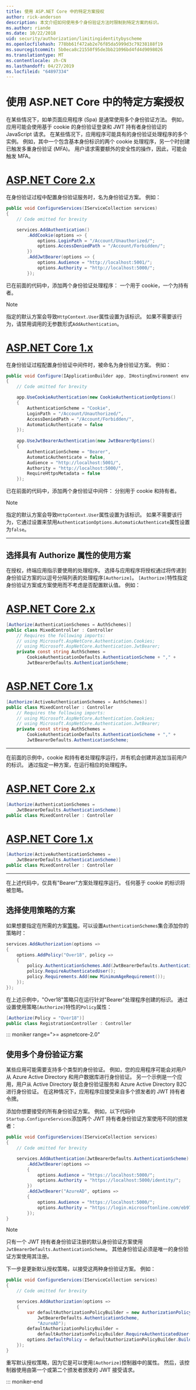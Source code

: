 ```yaml
---
title: 使用 ASP.NET Core 中的特定方案授权
author: rick-anderson
description: 本文介绍如何使用多个身份验证方法时限制到特定方案的标识。
ms.author: riande
ms.date: 10/22/2018
uid: security/authorization/limitingidentitybyscheme
ms.openlocfilehash: 778bb61f472ab2e76f85da5999d3c79238188f19
ms.sourcegitcommit: 5b0eca8c21550f95de3bb21096bd4fd4d9098026
ms.translationtype: MT
ms.contentlocale: zh-CN
ms.lasthandoff: 04/27/2019
ms.locfileid: "64897334"
---
```

# <a name="authorize-with-a-specific-scheme-in-aspnet-core"></a>使用 ASP.NET Core 中的特定方案授权

在某些情况下，如单页面应用程序 (Spa) 是通常使用多个身份验证方法。 例如，应用可能会使用基于 cookie 的身份验证登录和 JWT 持有者身份验证的 JavaScript 请求。 在某些情况下，应用程序可能具有的身份验证处理程序的多个实例。 例如，其中一个包含基本身份标识的两个 cookie 处理程序，另一个时创建已触发多重身份验证 (MFA)。 用户请求需要额外的安全性的操作，因此，可能会触发 MFA。

# <a name="aspnet-core-2xtabaspnetcore2x"></a>[ASP.NET Core 2.x](#tab/aspnetcore2x)

在身份验证过程中配置身份验证服务时，名为身份验证方案。 例如：

```csharp
public void ConfigureServices(IServiceCollection services)
{
    // Code omitted for brevity

    services.AddAuthentication()
        .AddCookie(options => {
            options.LoginPath = "/Account/Unauthorized/";
            options.AccessDeniedPath = "/Account/Forbidden/";
        })
        .AddJwtBearer(options => {
            options.Audience = "http://localhost:5001/";
            options.Authority = "http://localhost:5000/";
        });
```

已在前面的代码中，添加两个身份验证处理程序： 一个用于 cookie，一个为持有者。

>[!NOTE]
>指定的默认方案会导致`HttpContext.User`属性设置为该标识。 如果不需要该行为，请禁用调用的无参数形式`AddAuthentication`。

# <a name="aspnet-core-1xtabaspnetcore1x"></a>[ASP.NET Core 1.x](#tab/aspnetcore1x)

在身份验证过程配置身份验证中间件时，被命名为身份验证方案。 例如：

```csharp
public void Configure(IApplicationBuilder app, IHostingEnvironment env, ILoggerFactory loggerFactory)
{
    // Code omitted for brevity

    app.UseCookieAuthentication(new CookieAuthenticationOptions()
    {
        AuthenticationScheme = "Cookie",
        LoginPath = "/Account/Unauthorized/",
        AccessDeniedPath = "/Account/Forbidden/",
        AutomaticAuthenticate = false
    });
    
    app.UseJwtBearerAuthentication(new JwtBearerOptions()
    {
        AuthenticationScheme = "Bearer",
        AutomaticAuthenticate = false,
        Audience = "http://localhost:5001/",
        Authority = "http://localhost:5000/",
        RequireHttpsMetadata = false
    });
```

已在前面的代码中，添加两个身份验证中间件： 分别用于 cookie 和持有者。

>[!NOTE]
>指定的默认方案会导致`HttpContext.User`属性设置为该标识。 如果不需要该行为，它通过设置来禁用`AuthenticationOptions.AutomaticAuthenticate`属性设置为`false`。

---

## <a name="selecting-the-scheme-with-the-authorize-attribute"></a>选择具有 Authorize 属性的使用方案

在授权，终端应用指示要使用的处理程序。 选择与应用程序将授权通过将传递到身份验证方案的以逗号分隔列表的处理程序`[Authorize]`。 `[Authorize]`特性指定身份验证方案或方案使用而不考虑是否配置默认值。 例如：

# <a name="aspnet-core-2xtabaspnetcore2x"></a>[ASP.NET Core 2.x](#tab/aspnetcore2x)

```csharp
[Authorize(AuthenticationSchemes = AuthSchemes)]
public class MixedController : Controller
    // Requires the following imports:
    // using Microsoft.AspNetCore.Authentication.Cookies;
    // using Microsoft.AspNetCore.Authentication.JwtBearer;
    private const string AuthSchemes =
        CookieAuthenticationDefaults.AuthenticationScheme + "," +
        JwtBearerDefaults.AuthenticationScheme;
```

# <a name="aspnet-core-1xtabaspnetcore1x"></a>[ASP.NET Core 1.x](#tab/aspnetcore1x)

```csharp
[Authorize(ActiveAuthenticationSchemes = AuthSchemes)]
public class MixedController : Controller
    // Requires the following imports:
    // using Microsoft.AspNetCore.Authentication.Cookies;
    // using Microsoft.AspNetCore.Authentication.JwtBearer;
    private const string AuthSchemes =
        CookieAuthenticationDefaults.AuthenticationScheme + "," +
        JwtBearerDefaults.AuthenticationScheme;
```

---

在前面的示例中，cookie 和持有者处理程序运行，并有机会创建并追加当前用户的标识。 通过指定一种方案，在运行相应的处理程序。

# <a name="aspnet-core-2xtabaspnetcore2x"></a>[ASP.NET Core 2.x](#tab/aspnetcore2x)

```csharp
[Authorize(AuthenticationSchemes = 
    JwtBearerDefaults.AuthenticationScheme)]
public class MixedController : Controller
```

# <a name="aspnet-core-1xtabaspnetcore1x"></a>[ASP.NET Core 1.x](#tab/aspnetcore1x)

```csharp
[Authorize(ActiveAuthenticationSchemes = 
    JwtBearerDefaults.AuthenticationScheme)]
public class MixedController : Controller
```

---

在上述代码中，仅具有"Bearer"方案处理程序运行。 任何基于 cookie 的标识将被忽略。

## <a name="selecting-the-scheme-with-policies"></a>选择使用策略的方案

如果想要指定在所需的方案[策略](xref:security/authorization/policies)，可以设置`AuthenticationSchemes`集合添加你的策略时：

```csharp
services.AddAuthorization(options =>
{
    options.AddPolicy("Over18", policy =>
    {
        policy.AuthenticationSchemes.Add(JwtBearerDefaults.AuthenticationScheme);
        policy.RequireAuthenticatedUser();
        policy.Requirements.Add(new MinimumAgeRequirement());
    });
});
```

在上述示例中，"Over18"策略只在运行针对"Bearer"处理程序创建的标识。 通过设置使用策略`[Authorize]`特性的`Policy`属性：

```csharp
[Authorize(Policy = "Over18")]
public class RegistrationController : Controller
```

::: moniker range=">= aspnetcore-2.0"

## <a name="use-multiple-authentication-schemes"></a>使用多个身份验证方案

某些应用可能需要支持多个类型的身份验证。 例如，您的应用程序可能会对用户从 Azure Active Directory 和用户数据库进行身份验证。 另一个示例是一个应用，用户从 Active Directory 联合身份验证服务和 Azure Active Directory B2C 进行身份验证。 在这种情况下，应用程序应接受来自多个颁发者的 JWT 持有者令牌。

添加你想要接受的所有身份验证方案。 例如，以下代码中`Startup.ConfigureServices`添加两个 JWT 持有者身份验证方案使用不同的颁发者：

```csharp
public void ConfigureServices(IServiceCollection services)
{
    // Code omitted for brevity

    services.AddAuthentication(JwtBearerDefaults.AuthenticationScheme)
        .AddJwtBearer(options =>
        {
            options.Audience = "https://localhost:5000/";
            options.Authority = "https://localhost:5000/identity/";
        })
        .AddJwtBearer("AzureAD", options =>
        {
            options.Audience = "https://localhost:5000/";
            options.Authority = "https://login.microsoftonline.com/eb971100-6f99-4bdc-8611-1bc8edd7f436/";
        });
}
```

> [!NOTE]
> 只有一个 JWT 持有者身份验证注册的默认身份验证方案使用`JwtBearerDefaults.AuthenticationScheme`。 其他身份验证必须是唯一的身份验证方案使用其注册。

下一步是更新默认授权策略，以接受这两种身份验证方案。 例如：

```csharp
public void ConfigureServices(IServiceCollection services)
{
    // Code omitted for brevity

    services.AddAuthorization(options =>
    {
        var defaultAuthorizationPolicyBuilder = new AuthorizationPolicyBuilder(
            JwtBearerDefaults.AuthenticationScheme,
            "AzureAD");
        defaultAuthorizationPolicyBuilder = 
            defaultAuthorizationPolicyBuilder.RequireAuthenticatedUser();
        options.DefaultPolicy = defaultAuthorizationPolicyBuilder.Build();
    });
}
```

重写默认授权策略，因为它是可以使用`[Authorize]`控制器中的属性。 然后，该控制器使用由第一个或第二个颁发者颁发的 JWT 接受请求。

::: moniker-end
